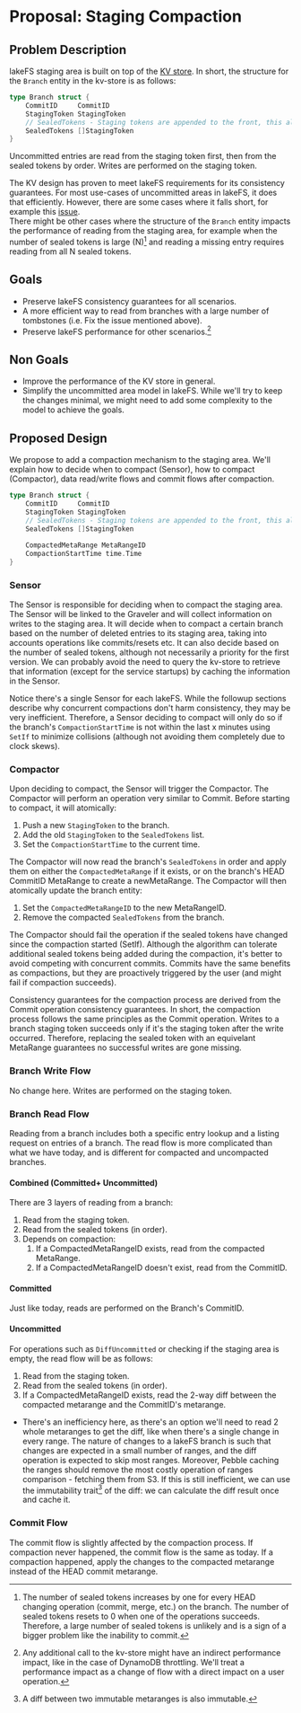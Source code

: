 # Proposal: Staging Compaction

## Problem Description

lakeFS staging area is built on top of the [KV store](../accepted/metadata_kv/index.md).
In short, the structure for the `Branch` entity in the kv-store is as follows:
```go
type Branch struct {
	CommitID     CommitID
	StagingToken StagingToken
	// SealedTokens - Staging tokens are appended to the front, this allows building the diff iterator easily
	SealedTokens []StagingToken
}
```

Uncommitted entries are read from the staging token first, then from the 
sealed tokens by order. Writes are performed on the staging token.

The KV design has proven to meet lakeFS requirements for its consistency 
guarantees. For most use-cases of uncommitted areas in lakeFS, it does that 
efficiently. However, there are some cases where it falls short, for example 
this [issue](https://github.com/treeverse/lakeFS/issues/2092).  
There might be other cases where the structure of the `Branch` entity impacts 
the performance of reading from the staging area, for example when the 
number of sealed tokens is large (N)[^1] and reading a missing entry requires 
reading from all N sealed tokens. 

## Goals

- Preserve lakeFS consistency guarantees for all scenarios.
- A more efficient way to read from branches with a large number of 
  tombstones (i.e. Fix the issue mentioned above).
- Preserve lakeFS performance for other scenarios.[^2]


## Non Goals

- Improve the performance of the KV store in general.
- Simplify the uncommitted area model in lakeFS. While we'll try to keep the 
  changes minimal, we might need to add some complexity to the model to 
  achieve the goals.


## Proposed Design

We propose to add a compaction mechanism to the staging area. We'll explain 
how to decide when to compact (Sensor), how to compact (Compactor), 
data read/write flows and commit flows after compaction.

```go
type Branch struct {
	CommitID     CommitID
	StagingToken StagingToken
	// SealedTokens - Staging tokens are appended to the front, this allows building the diff iterator easily
	SealedTokens []StagingToken
	
	CompactedMetaRange MetaRangeID
	CompactionStartTime time.Time
}
```

### Sensor

The Sensor is responsible for deciding when to compact the staging area.
The Sensor will be linked to the Graveler and will collect 
information on writes to the staging area. It will decide when to compact a 
certain branch based on the number of deleted entries to its staging area, 
taking into accounts operations like commits/resets etc. It can also decide 
based on the number of sealed tokens, although not necessarily a priority 
for the first version. We can probably avoid the need to query the kv-store 
to retrieve that information (except for the service startups) by caching 
the information in the Sensor.

Notice there's a single Sensor for each lakeFS. While the followup sections 
describe why concurrent compactions don't harm consistency, they may be very 
inefficient. Therefore, a Sensor deciding to compact will only do so if the 
branch's `CompactionStartTime` is not within the last x<TBD> minutes using 
`SetIf` to minimize collisions (although not avoiding them completely due to 
clock skews). 

### Compactor

Upon deciding to compact, the Sensor will trigger the Compactor. The 
Compactor will perform an operation very similar to Commit. Before starting 
to compact, it will atomically:

1. Push a new `StagingToken` to the branch.
1. Add the old `StagingToken` to the `SealedTokens` list.
1. Set the `CompactionStartTime` to the current time.

The Compactor will now read the branch's `SealedTokens` in order and apply 
them on either the `CompactedMetaRange` if it exists, or on the branch's 
HEAD CommitID MetaRange to create a newMetaRange. The Compactor will then 
atomically update the branch entity:

1. Set the `CompactedMetaRangeID` to the new MetaRangeID.
1. Remove the compacted `SealedTokens` from the branch.

The Compactor should fail the operation if the sealed tokens have changed 
since the compaction started (SetIf). Although the algorithm can tolerate 
additional sealed tokens being added during the compaction, it's better to 
avoid competing with concurrent commits. Commits have the same benefits as 
compactions, but they are proactively triggered by the user (and might fail 
if compaction succeeds).

Consistency guarantees for the compaction process are derived from the 
Commit operation consistency guarantees. In short, the compaction process 
follows the same principles as the Commit operation. Writes to a branch 
staging token succeeds only if it's the staging token after the write 
occurred. Therefore, replacing the sealed token with an equivelant MetaRange 
guarantees no successful writes are gone missing.

### Branch Write Flow

No change here. Writes are performed on the staging token.

### Branch Read Flow

Reading from a branch includes both a specific entry lookup and a listing 
request on entries of a branch. The read flow is more complicated than what 
we have today, and is different for compacted and uncompacted branches.

#### Combined (Committed+ Uncommitted)

There are 3 layers of reading from a branch:
1. Read from the staging token.
2. Read from the sealed tokens (in order).
3. Depends on compaction:
   1. If a CompactedMetaRangeID exists, read from the compacted MetaRange.
   1. If a CompactedMetaRangeID doesn't exist, read from the CommitID.

#### Committed

Just like today, reads are performed on the Branch's CommitID.

#### Uncommitted

For operations such as `DiffUncommitted` or checking if the staging 
area is empty, the read flow will be as follows:

1. Read from the staging token.
2. Read from the sealed tokens (in order).
3. If a CompactedMetaRangeID exists, read the 2-way diff between the compacted
   metarange and the CommitID's metarange.

* There's an inefficiency here, as there's an option we'll need to read 2 whole 
  metaranges to get the diff, like when there's a single change in every 
  range. The nature of changes to a lakeFS branch is such that changes are 
  expected in a small number of ranges, and the diff operation is expected 
  to skip most ranges. Moreover, Pebble caching the ranges should remove the 
  most costly operation of ranges comparison - fetching them from S3. If 
  this is still inefficient, we can use the immutability trait[^3] of the 
  diff: we can calculate the diff result once and cache it.

### Commit Flow

The commit flow is slightly affected by the compaction process. If 
compaction never happened, the commit flow is the same as today. If a 
compaction happened, apply the changes to the compacted metarange instead of 
the HEAD commit metarange.



[^1]: The number of sealed tokens increases by one for every HEAD changing 
operation (commit, merge, etc.) on the branch. The number of sealed tokens 
resets to 0 when one of the operations succeeds. Therefore, a large number of 
sealed tokens is unlikely and is a sign of a bigger problem like the 
inability to commit.   
[^2]: Any additional call to the kv-store might have an indirect performance 
impact, like in the case of DynamoDB throttling. We'll treat a performance 
impact as a change of flow with a direct impact on a user operation. 
[^3]: A diff between two immutable metaranges is also immutable.
